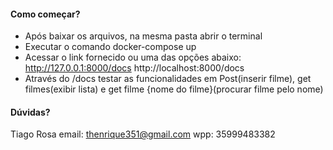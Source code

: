 
#### Como começar?

- Após baixar os arquivos, na mesma pasta abrir o terminal
- Executar o comando docker-compose up
- Acessar o link fornecido ou uma das opções abaixo:
    http://127.0.0.1:8000/docs
    http://localhost:8000/docs 
- Através do /docs testar as funcionalidades em Post(inserir filme), get filmes(exibir lista) e get filme {nome do filme}(procurar filme pelo nome)

#### Dúvidas?
Tiago Rosa
email: thenrique351@gmail.com
wpp: 35999483382
